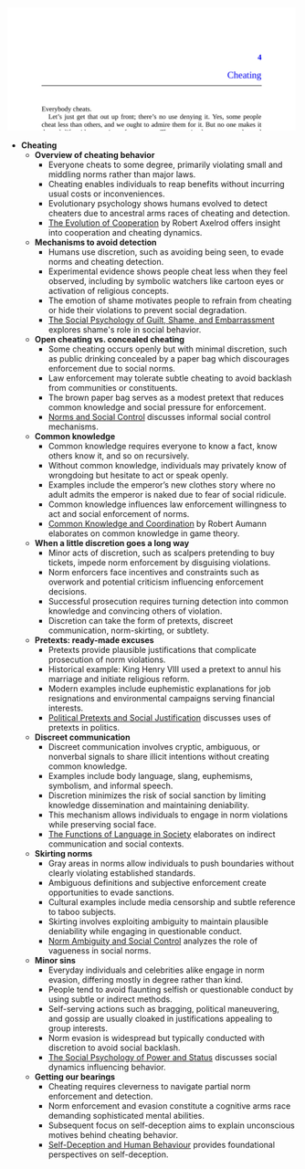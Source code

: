 ![elephant-ch04-cheating](elephant-ch04-cheating.best.png)

- **Cheating**
  - **Overview of cheating behavior**
    - Everyone cheats to some degree, primarily violating small and middling norms rather than major laws.
    - Cheating enables individuals to reap benefits without incurring usual costs or inconveniences.
    - Evolutionary psychology shows humans evolved to detect cheaters due to ancestral arms races of cheating and detection.
    - [The Evolution of Cooperation](https://www.sciencedirect.com/science/article/pii/0022103179900177) by Robert Axelrod offers insight into cooperation and cheating dynamics.
  - **Mechanisms to avoid detection**
    - Humans use discretion, such as avoiding being seen, to evade norms and cheating detection.
    - Experimental evidence shows people cheat less when they feel observed, including by symbolic watchers like cartoon eyes or activation of religious concepts.
    - The emotion of shame motivates people to refrain from cheating or hide their violations to prevent social degradation.
    - [The Social Psychology of Guilt, Shame, and Embarrassment](https://doi.org/10.4324/9780203489603) explores shame's role in social behavior.
  - **Open cheating vs. concealed cheating**
    - Some cheating occurs openly but with minimal discretion, such as public drinking concealed by a paper bag which discourages enforcement due to social norms.
    - Law enforcement may tolerate subtle cheating to avoid backlash from communities or constituents.
    - The brown paper bag serves as a modest pretext that reduces common knowledge and social pressure for enforcement.
    - [Norms and Social Control](https://www.annualreviews.org/doi/abs/10.1146/annurev-soc-073014-112315) discusses informal social control mechanisms.
  - **Common knowledge**
    - Common knowledge requires everyone to know a fact, know others know it, and so on recursively.
    - Without common knowledge, individuals may privately know of wrongdoing but hesitate to act or speak openly.
    - Examples include the emperor’s new clothes story where no adult admits the emperor is naked due to fear of social ridicule.
    - Common knowledge influences law enforcement willingness to act and social enforcement of norms.
    - [Common Knowledge and Coordination](https://www.jstor.org/stable/2109947) by Robert Aumann elaborates on common knowledge in game theory.
  - **When a little discretion goes a long way**
    - Minor acts of discretion, such as scalpers pretending to buy tickets, impede norm enforcement by disguising violations.
    - Norm enforcers face incentives and constraints such as overwork and potential criticism influencing enforcement decisions.
    - Successful prosecution requires turning detection into common knowledge and convincing others of violation.
    - Discretion can take the form of pretexts, discreet communication, norm-skirting, or subtlety.
  - **Pretexts: ready-made excuses**
    - Pretexts provide plausible justifications that complicate prosecution of norm violations.
    - Historical example: King Henry VIII used a pretext to annul his marriage and initiate religious reform.
    - Modern examples include euphemistic explanations for job resignations and environmental campaigns serving financial interests.
    - [Political Pretexts and Social Justification](https://doi.org/10.1177/0893318908316026) discusses uses of pretexts in politics.
  - **Discreet communication**
    - Discreet communication involves cryptic, ambiguous, or nonverbal signals to share illicit intentions without creating common knowledge.
    - Examples include body language, slang, euphemisms, symbolism, and informal speech.
    - Discretion minimizes the risk of social sanction by limiting knowledge dissemination and maintaining deniability.
    - This mechanism allows individuals to engage in norm violations while preserving social face.
    - [The Functions of Language in Society](https://doi.org/10.1177/0957926501005001002) elaborates on indirect communication and social contexts.
  - **Skirting norms**
    - Gray areas in norms allow individuals to push boundaries without clearly violating established standards.
    - Ambiguous definitions and subjective enforcement create opportunities to evade sanctions.
    - Cultural examples include media censorship and subtle reference to taboo subjects.
    - Skirting involves exploiting ambiguity to maintain plausible deniability while engaging in questionable conduct.
    - [Norm Ambiguity and Social Control](https://doi.org/10.2307/2780132) analyzes the role of vagueness in social norms.
  - **Minor sins**
    - Everyday individuals and celebrities alike engage in norm evasion, differing mostly in degree rather than kind.
    - People tend to avoid flaunting selfish or questionable conduct by using subtle or indirect methods.
    - Self-serving actions such as bragging, political maneuvering, and gossip are usually cloaked in justifications appealing to group interests.
    - Norm evasion is widespread but typically conducted with discretion to avoid social backlash.
    - [The Social Psychology of Power and Status](https://doi.org/10.1146/annurev-soc-073018-022457) discusses social dynamics influencing behavior.
  - **Getting our bearings**
    - Cheating requires cleverness to navigate partial norm enforcement and detection.
    - Norm enforcement and evasion constitute a cognitive arms race demanding sophisticated mental abilities.
    - Subsequent focus on self-deception aims to explain unconscious motives behind cheating behavior.
    - [Self-Deception and Human Behaviour](https://doi.org/10.1093/acprof:oso/9780199267329.001.0001) provides foundational perspectives on self-deception.
